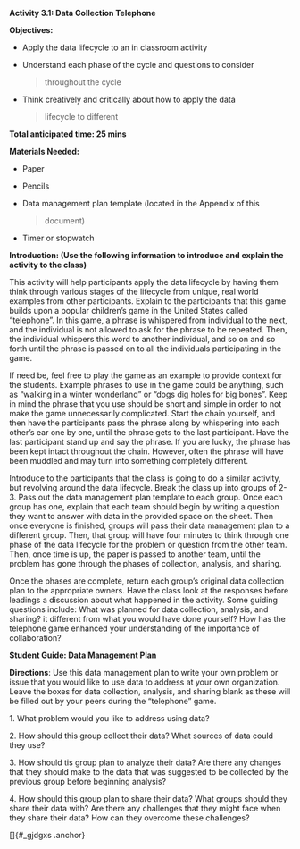 **Activity 3.1: Data Collection Telephone**

**Objectives:**

-   Apply the data lifecycle to an in classroom activity

-   Understand each phase of the cycle and questions to consider
    > throughout the cycle

-   Think creatively and critically about how to apply the data
    > lifecycle to different

**Total anticipated time: 25 mins**

**Materials Needed:**

-   Paper

-   Pencils

-   Data management plan template (located in the Appendix of this
    > document)

-   Timer or stopwatch

**Introduction: (Use the following information to introduce and explain
the activity to the class)**

This activity will help participants apply the data lifecycle by having
them think through various stages of the lifecycle from unique, real
world examples from other participants. Explain to the participants that
this game builds upon a popular children’s game in the United States
called “telephone”. In this game, a phrase is whispered from individual
to the next, and the individual is not allowed to ask for the phrase to
be repeated. Then, the individual whispers this word to another
individual, and so on and so forth until the phrase is passed on to all
the individuals participating in the game.

If need be, feel free to play the game as an example to provide context
for the students. Example phrases to use in the game could be anything,
such as “walking in a winter wonderland” or “dogs dig holes for big
bones”. Keep in mind the phrase that you use should be short and simple
in order to not make the game unnecessarily complicated. Start the chain
yourself, and then have the participants pass the phrase along by
whispering into each other’s ear one by one, until the phrase gets to
the last participant. Have the last participant stand up and say the
phrase. If you are lucky, the phrase has been kept intact throughout the
chain. However, often the phrase will have been muddled and may turn
into something completely different.

Introduce to the participants that the class is going to do a similar
activity, but revolving around the data lifecycle. Break the class up
into groups of 2-3. Pass out the data management plan template to each
group. Once each group has one, explain that each team should begin by
writing a question they want to answer with data in the provided space
on the sheet. Then once everyone is finished, groups will pass their
data management plan to a different group. Then, that group will have
four minutes to think through one phase of the data lifecycle for the
problem or question from the other team. Then, once time is up, the
paper is passed to another team, until the problem has gone through the
phases of collection, analysis, and sharing.

Once the phases are complete, return each group’s original data
collection plan to the appropriate owners. Have the class look at the
responses before leadings a discussion about what happened in the
activity. Some guiding questions include: What was planned for data
collection, analysis, and sharing? it different from what you would have
done yourself? How has the telephone game enhanced your understanding of
the importance of collaboration?

**Student Guide: Data Management Plan**

**Directions**: Use this data management plan to write your own problem
or issue that you would like to use data to address at your own
organization. Leave the boxes for data collection, analysis, and sharing
blank as these will be filled out by your peers during the “telephone”
game.

1\. What problem would you like to address using data?

2\. How should this group collect their data? What sources of data could
they use?

3\. How should tis group plan to analyze their data? Are there any
changes that they should make to the data that was suggested to be
collected by the previous group before beginning analysis?

4\. How should this group plan to share their data? What groups should
they share their data with? Are there any challenges that they might
face when they share their data? How can they overcome these challenges?

[]{#_gjdgxs .anchor}
